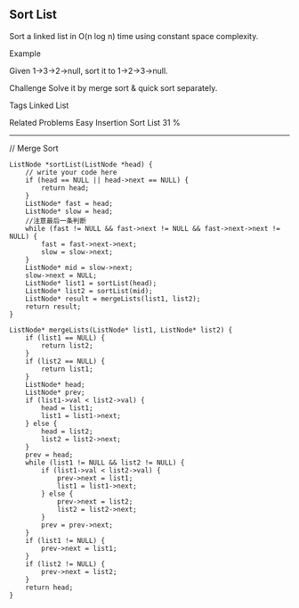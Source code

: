## Sort List  ##

Sort a linked list in O(n log n) time using constant space complexity.

Example

Given 1->3->2->null, sort it to 1->2->3->null.

Challenge 
Solve it by merge sort & quick sort separately.

Tags 
Linked List

Related Problems 
Easy Insertion Sort List 31 %

----------
// Merge Sort

	ListNode *sortList(ListNode *head) {
	    // write your code here
	    if (head == NULL || head->next == NULL) {
	        return head;
	    }
	    ListNode* fast = head;
	    ListNode* slow = head;
	    //注意最后一条判断
	    while (fast != NULL && fast->next != NULL && fast->next->next != NULL) {
	        fast = fast->next->next;
	        slow = slow->next;
	    }
	    ListNode* mid = slow->next;
	    slow->next = NULL;
	    ListNode* list1 = sortList(head);
	    ListNode* list2 = sortList(mid);
	    ListNode* result = mergeLists(list1, list2);
	    return result;
	}

	ListNode* mergeLists(ListNode* list1, ListNode* list2) {
	    if (list1 == NULL) {
	        return list2;
	    }
	    if (list2 == NULL) {
	        return list1;
	    }
	    ListNode* head;
	    ListNode* prev;
	    if (list1->val < list2->val) {
	        head = list1;
	        list1 = list1->next;
	    } else {
	        head = list2;
	        list2 = list2->next;
	    }
	    prev = head;
	    while (list1 != NULL && list2 != NULL) {
	        if (list1->val < list2->val) {
	            prev->next = list1;
	            list1 = list1->next;
	        } else {
	            prev->next = list2;
	            list2 = list2->next;
	        }
	        prev = prev->next;
	    }
	    if (list1 != NULL) {
	        prev->next = list1;
	    }
	    if (list2 != NULL) {
	        prev->next = list2;
	    }
	    return head;
	}